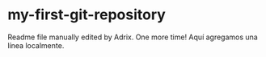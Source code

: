 # my-first-git-repository

Readme file manually edited by Adrix. One more time!
Aquí agregamos una línea localmente.
